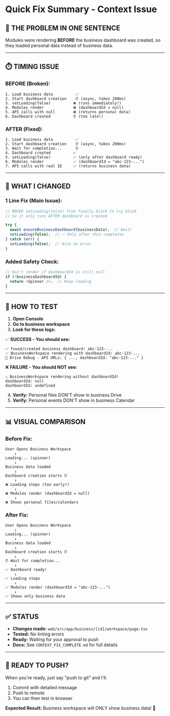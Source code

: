 # Quick Fix Summary - Context Issue

## 🐛 **THE PROBLEM IN ONE SENTENCE**

Modules were rendering **BEFORE** the business dashboard was created, so they loaded personal data instead of business data.

---

## ⏱️ **TIMING ISSUE**

### **BEFORE (Broken):**
```
1. Load business data          ✅
2. Start dashboard creation    ⏰ (async, takes 200ms)
3. setLoading(false)          ❌ (runs immediately!)
4. Modules render             ❌ (dashboardId = null)
5. API calls with null        ❌ (returns personal data)
6. Dashboard created          ⏰ (too late!)
```

### **AFTER (Fixed):**
```
1. Load business data          ✅
2. Start dashboard creation    ⏰ (async, takes 200ms)
3. Wait for completion...      ⏰
4. Dashboard created          ✅
5. setLoading(false)          ✅ (only after dashboard ready)
6. Modules render             ✅ (dashboardId = "abc-123-...")
7. API calls with real ID     ✅ (returns business data)
```

---

## 🔧 **WHAT I CHANGED**

### **1 Line Fix (Main Issue):**
```typescript
// MOVED setLoading(false) from finally block to try block
// So it only runs AFTER dashboard is created

try {
  await ensureBusinessDashboard(businessData);  // Wait!
  setLoading(false);  // ✅ Only after this completes
} catch (err) {
  setLoading(false);  // Also on error
}
```

### **Added Safety Check:**
```typescript
// Don't render if dashboardId is still null
if (!businessDashboardId) {
  return <Spinner />;  // Keep loading
}
```

---

## 🧪 **HOW TO TEST**

1. **Open Console**
2. **Go to business workspace**
3. **Look for these logs:**

✅ **SUCCESS - You should see:**
```
✅ Found/created business dashboard: abc-123-...
✅ BusinessWorkspace rendering with dashboardId: abc-123-...
📁 Drive Debug - API URLs: { ..., dashboardId: "abc-123-..." }
```

❌ **FAILURE - You should NOT see:**
```
⚠️ BusinessWorkspace rendering without dashboardId!
dashboardId: null
dashboardId: undefined
```

4. **Verify:** Personal files DON'T show in business Drive
5. **Verify:** Personal events DON'T show in business Calendar

---

## 📊 **VISUAL COMPARISON**

### **Before Fix:**
```
User Opens Business Workspace
    ↓
Loading... (spinner)
    ↓
Business data loaded
    ↓
Dashboard creation starts ⏰
    ↓
❌ Loading stops (too early!)
    ↓
❌ Modules render (dashboardId = null)
    ↓
❌ Shows personal files/calendars
```

### **After Fix:**
```
User Opens Business Workspace
    ↓
Loading... (spinner)
    ↓
Business data loaded
    ↓
Dashboard creation starts ⏰
    ↓
⏰ Wait for completion...
    ↓
✅ Dashboard ready!
    ↓
✅ Loading stops
    ↓
✅ Modules render (dashboardId = "abc-123-...")
    ↓
✅ Shows only business data
```

---

## ✅ **STATUS**

- **Changes made:** `web/src/app/business/[id]/workspace/page.tsx`
- **Tested:** No linting errors
- **Ready:** Waiting for your approval to push
- **Docs:** See `CONTEXT_FIX_COMPLETE.md` for full details

---

## 🚀 **READY TO PUSH?**

When you're ready, just say "push to git" and I'll:
1. Commit with detailed message
2. Push to remote
3. You can then test in browser

**Expected Result:** Business workspace will ONLY show business data! 🎉


